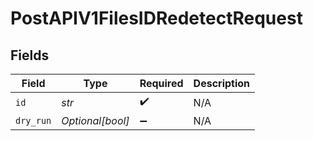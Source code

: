 # PostAPIV1FilesIDRedetectRequest


## Fields

| Field              | Type               | Required           | Description        |
| ------------------ | ------------------ | ------------------ | ------------------ |
| `id`               | *str*              | :heavy_check_mark: | N/A                |
| `dry_run`          | *Optional[bool]*   | :heavy_minus_sign: | N/A                |